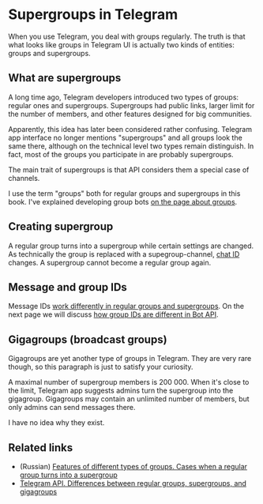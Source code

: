 # Supergroups in Telegram

When you use Telegram, you deal with groups regularly. 
The truth is that what looks like groups in Telegram UI is actually two kinds of entities: groups and supergroups.

## What are supergroups

A long time ago, Telegram developers introduced two types of groups: regular ones and supergroups.
Supergroups had public links, larger limit for the number of members, and other features designed for big communities.

Apparently, this idea has later been considered rather confusing. Telegram app interface no longer mentions 
"supergroups" and all groups look the same there, although on the technical level two types remain distinguish.
In fact, most of the groups you participate in are probably supergroups.

The main trait of supergroups is that API considers them a special case of channels.

I use the term "groups" both for regular groups and supergroups in this book. I've explained developing 
group bots [on the page about groups](../chats/groups).

## Creating supergroup

A regular group turns into a supergroup while certain settings are changed. As technically the group is replaced with 
a supegroup-channel, [chat ID](../chats/id) changes. A supergroup cannot become a regular group again.

## Message and group IDs

Message IDs [work differently in regular groups and supergroups](../messages/id).
On the next page we will discuss [how group IDs are different in Bot API](id#bot-api).

## Gigagroups (broadcast groups)

Gigagroups are yet another type of groups in Telegram. 
They are very rare though, so this paragraph is just to satisfy your curiosity.

A maximal number of supergroup members is 200 000. When it's close to the limit, Telegram app suggests admins
turn the supergroup into the gigagroup. Gigagroups may contain an unlimited number of members, 
but only admins can send messages there.

I have no idea why they exist.

## Related links

- (Russian) [Features of different types of groups. Cases when a regular group turns into a supergroup](https://tginfo.me/groups_vs_supergroups/)
- [Telegram API. Differences between regular groups, supergroups, and gigagroups](https://core.telegram.org/api/channel)

